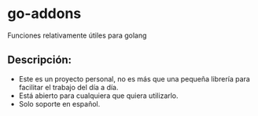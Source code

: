 # go-addons
Funciones relativamente útiles para golang
## Descripción:
* Este es un proyecto personal, no es más que una pequeña librería para facilitar el trabajo del día a día.
* Está abierto para cualquiera que quiera utilizarlo.
* Solo soporte en español.
